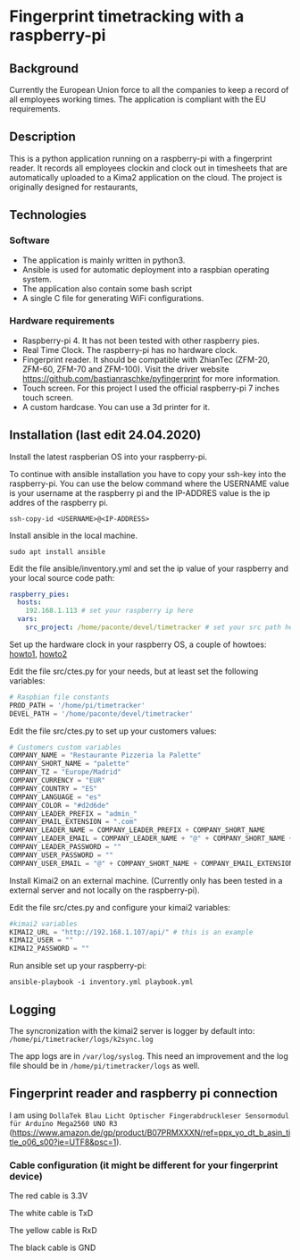 # Fingerprint timetracking with a raspberry-pi

## Background
Currently the European Union force to all the companies to keep a record of all employees working times. The application is compliant with the EU requirements.

## Description
This is a python application running on a raspberry-pi with a fingerprint reader. It records all employees clockin and clock out in timesheets that are automatically uploaded to a Kima2 application on the cloud. The project is originally designed for restaurants, 

## Technologies

### Software

- The application is mainly written in python3.
- Ansible is used for automatic deployment into a raspbian operating system.
- The application also contain some bash script
- A single C file for generating WiFi configurations.

### Hardware requirements
- Raspberry-pi 4. It has not been tested with other raspberry pies.
- Real Time Clock. The raspberry-pi has no hardware clock.
- Fingerprint reader. It should be compatible with ZhianTec (ZFM-20, ZFM-60, ZFM-70 and ZFM-100). Visit the driver website https://github.com/bastianraschke/pyfingerprint for more information.
- Touch screen. For this project I used the official raspberry-pi 7 inches touch screen.
- A custom hardcase. You can use a 3d printer for it.

## Installation (last edit 24.04.2020)

Install the latest raspberian OS into your raspberry-pi.

To continue with ansible installation you have to copy your ssh-key into the raspberry-pi. You can use the below command where the USERNAME value is your username at the raspberry pi and the IP-ADDRES value is the ip addres of the raspberry pi.


`ssh-copy-id <USERNAME>@<IP-ADDRESS>`


Install ansible in the local machine.

`sudo apt install ansible`

Edit the file ansible/inventory.yml and set the ip value of your raspberry and your local source code path:

```yaml
raspberry_pies:
  hosts:
    192.168.1.113 # set your raspberry ip here
  vars:
    src_project: /home/paconte/devel/timetracker # set your src path here
```

Set up the hardware clock in your raspberry OS, a couple of howtoes: [howto1](https://pimylifeup.com/raspberry-pi-rtc/), [howto2](https://thepihut.com/blogs/raspberry-pi-tutorials/17209332-adding-a-real-time-clock-to-your-raspberry-pi)

Edit the file src/ctes.py for your needs, but at least set the following variables:

```python
# Raspbian file constants
PROD_PATH = '/home/pi/timetracker'
DEVEL_PATH = '/home/paconte/devel/timetracker'
```

Edit the file src/ctes.py to set up your customers values:

```python
# Customers custom variables
COMPANY_NAME = "Restaurante Pizzeria la Palette"
COMPANY_SHORT_NAME = "palette"
COMPANY_TZ = "Europe/Madrid"
COMPANY_CURRENCY = "EUR"
COMPANY_COUNTRY = "ES"
COMPANY_LANGUAGE = "es"
COMPANY_COLOR = "#d2d6de"
COMPANY_LEADER_PREFIX = "admin_"
COMPANY_EMAIL_EXTENSION = ".com"
COMPANY_LEADER_NAME = COMPANY_LEADER_PREFIX + COMPANY_SHORT_NAME
COMPANY_LEADER_EMAIL = COMPANY_LEADER_NAME + "@" + COMPANY_SHORT_NAME + COMPANY_EMAIL_EXTENSION
COMPANY_LEADER_PASSWORD = ""
COMPANY_USER_PASSWORD = ""
COMPANY_USER_EMAIL = "@" + COMPANY_SHORT_NAME + COMPANY_EMAIL_EXTENSION
```

Install Kimai2 on an external machine. (Currently only has been tested in a external server and not locally on the raspberry-pi).

Edit the file src/ctes.py and configure your kimai2 variables:
```python
#kimai2 variables
KIMAI2_URL = "http://192.168.1.107/api/" # this is an example
KIMAI2_USER = ""
KIMAI2_PASSWORD = ""
```

Run ansible set up your raspberry-pi:

`ansible-playbook -i inventory.yml playbook.yml`


## Logging

The syncronization with the kimai2 server is logger by default into: `/home/pi/timetracker/logs/k2sync.log`

The app logs are in `/var/log/syslog`. This need an improvement and the log file should be in `/home/pi/timetracker/logs` as well.


## Fingerprint reader and raspberry pi connection

I am using `DollaTek Blau Licht Optischer Fingerabdruckleser Sensormodul für Arduino Mega2560 UNO R3` (https://www.amazon.de/gp/product/B07PRMXXXN/ref=ppx_yo_dt_b_asin_title_o06_s00?ie=UTF8&psc=1).

### Cable configuration (it might be different for your fingerprint device)

The red cable is 3.3V

The white cable is TxD

The yellow cable is RxD

The black cable is GND
